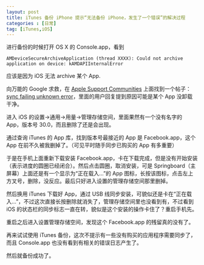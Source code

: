 ```yaml
---
layout: post
title: iTunes 备份 iPhone 提示“无法备份 iPhone，发生了一个错误”的解决过程
categories : [日常]
tag: [iTunes,iOS]
---
```

进行备份的时候打开 OS X 的 Console.app，看到

	AMDeviceSecureArchiveApplication (thread XXXX): Could not archive application on device: kAMDAPIInternalError

应该是因为 iOS 无法 archive 某个 App.

向万能的 Google 求救，在 [Apple Support Communities](https://discussions.apple.com) 上面找到一个帖子： [sync failing unknown error](https://discussions.apple.com/message/28374480?tstart=0#28374480)，里面的用户回复提到原因可能是某个 App 没卸载干净。

进入 iOS 的设置→通用→用量→管理存储空间，里面果然有一个没有名字的 App，版本号 30.0，而且删除了还是会出现。

通过查询 iTunes 的 App 库，找到版本号最接近的 App 是 Facebook.app，这个 App 在前不久被我删掉了。（可见平时随手同步已购买的 App 有多重要）

于是在手机上面重新下载安装 Facebook.app，卡在下载完成，但是没有开始安装（表示进度的圆圈已经闭合）。然后点击圆圈，取消安装，可是 Springboard（主屏幕）上面还是有一个显示为“正在载入…”的 App 图标，长按该图标，点击左上方叉号，删除，没反应。最后只好进入设置的管理存储空间那里删掉。

然后换用 iTunes 下载好 App，通过 USB 线同步安装，可貌似还是卡在“正在载入…”，不过这次直接长按删除就消失了，管理存储空间里也没看到有，不过看到 iOS 的状态栏的同步标志一直在转，貌似是这个安装的操作卡住了？重启手机先。

重启之后进入设置管理存储空间，发现这个 Facebook.app 的残留真的没有了。

再来试试使用 iTunes 备份，这次不提示有一些没有购买的应用程序需要同步了，而且 Console.app 也没有看到有相关的错误日志产生了。

然后就备份成功了。